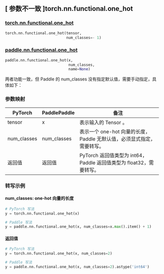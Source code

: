 ## [ 参数不一致 ]torch.nn.functional.one_hot

### [torch.nn.functional.one_hot](https://pytorch.org/docs/stable/generated/torch.nn.functional.one_hot.html?highlight=one_hot#torch.nn.functional.one_hot)

```python
torch.nn.functional.one_hot(tensor,
                            num_classes=- 1)
```

### [paddle.nn.functional.one_hot](https://www.paddlepaddle.org.cn/documentation/docs/zh/api/paddle/nn/functional/one_hot_cn.html)

```python
paddle.nn.functional.one_hot(x,
                             num_classes,
                             name=None)
```

两者功能一致，但 Paddle 的 num_classes 没有指定默认值，需要手动指定，具体如下：

### 参数映射
| PyTorch       | PaddlePaddle | 备注                                                   |
| ------------- | ------------ | ------------------------------------------------------ |
| tensor          | x         | 表示输入的 Tensor 。                                     |
| num_classes | num_classes | 表示一个 one-hot 向量的长度， Paddle 无默认值，必须显式指定，需要转写。 |
| 返回值 | 返回值 | PyTorch 返回值类型为 int64，Paddle 返回值类型为 float32，需要转写。 |

### 转写示例
#### num_classes: one-hot 向量的长度
```python
# PyTorch 写法
y = torch.nn.functional.one_hot(x)

# Paddle 写法
y = paddle.nn.functional.one_hot(x, num_classes=x.max().item() + 1)
```

#### 返回值
```python
# PyTorch 写法
y = torch.nn.functional.one_hot(x, num_classes=2)

# Paddle 写法
y = paddle.nn.functional.one_hot(x, num_classes=2).astype('int64')
```
